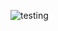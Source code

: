 ![testing](https://github.com/SimbarasheMhlanga/russianscholarshipprogram/actions/workflows/django.yml/badge.svg?branch=master)
